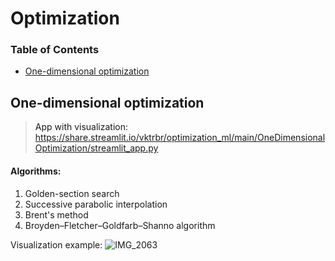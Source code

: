 # Optimization 

### Table of Contents  
- [One-dimensional optimization](#one-dimensional-optimization)
<a name="one-dimensional-optimization"/>

## One-dimensional optimization
> App with visualization:
> https://share.streamlit.io/vktrbr/optimization_ml/main/OneDimensionalOptimization/streamlit_app.py
#### Algorithms:
1. Golden-section search 
2. Successive parabolic interpolation
3. Brent's method
4. Broyden–Fletcher–Goldfarb–Shanno algorithm

Visualization example:
![IMG_2063](https://user-images.githubusercontent.com/52676181/159060153-3ed6dfae-2a8c-4c78-bc99-05ca9cad8e67.PNG)

